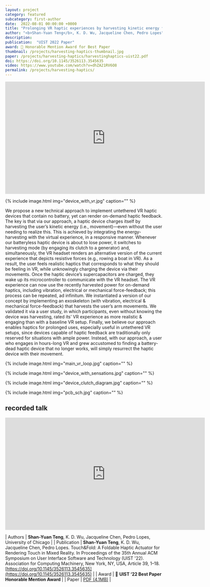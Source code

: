 ```yaml
---
layout: project
category: featured
subcategory: first-author
date:  2022-08-01 00:00:00 +0000
title: "Prolonging VR haptic experiences by harvesting kinetic energy from the user"
author: "<b>Shan-Yuan Teng</b>, K. D. Wu, Jacqueline Chen, Pedro Lopes"
description: 
publication:  "UIST 2022 Paper"
award: 🏅 Honorable Mention Award for Best Paper
thumbnail: /projects/harvesting-haptics-thumbnail.jpg
paper: /projects/harvesting-haptics/harvestinghaptics-uist22.pdf
doi: https://doi.org/10.1145/3526113.3545635
video: https://www.youtube.com/watch?v=dhZA21RV6O8
permalink: /projects/harvesting-haptics/
---
```


<div class="video-wrapper">
  <iframe width="640" height="360" src="https://www.youtube.com/embed/dhZA21RV6O8" frameborder="0" allowfullscreen></iframe>
</div>

{% include image.html
           img="device_with_vr.jpg"
           caption="" %}

We propose a new technical approach to implement untethered VR haptic devices that contain no battery, yet can render on-demand haptic feedback. The key is that via our approach, a haptic device charges itself by harvesting the user’s kinetic energy (i.e., movement)—even without the user needing to realize this. This is achieved by integrating the energy-harvesting with the virtual experience, in a responsive manner. Whenever our batteryless haptic device is about to lose power, it switches to harvesting mode (by engaging its clutch to a generator) and, simultaneously, the VR headset renders an alternative version of the current experience that depicts resistive forces (e.g., rowing a boat in VR). As a result, the user feels realistic haptics that corresponds to what they should be feeling in VR, while unknowingly charging the device via their movements. Once the haptic device’s supercapacitors are charged, they wake up its microcontroller to communicate with the VR headset. The VR experience can now use the recently harvested power for on-demand haptics, including vibration, electrical or mechanical force-feedback; this process can be repeated, ad infinitum. We instantiated a version of our concept by implementing an exoskeleton (with vibration, electrical & mechanical force-feedback) that harvests the user’s arm movements. We validated it via a user study, in which participants, even without knowing the device was harvesting, rated its’ VR experience as more realistic & engaging than with a baseline VR setup. Finally, we believe our approach enables haptics for prolonged uses, especially useful in untethered VR setups, since devices capable of haptic feedback are traditionally only reserved for situations with ample power. Instead, with our approach, a user who engages in hours-long VR and grew accustomed to finding a battery-dead haptic device that no longer works, will simply resurrect the haptic device with their movement.

{% include image.html
           img="main_vr_loop.jpg"
           caption="" %}

{% include image.html
           img="device_with_sensations.jpg"
           caption="" %}
           
{% include image.html
           img="device_clutch_diagram.jpg"
           caption="" %}
           
{% include image.html
           img="pcb_sch.jpg"
           caption="" %}
           
## recorded talk

<div class="video-wrapper">
  <iframe width="640" height="360" src="https://www.youtube.com/embed/bIiekRSSHb8" frameborder="0" allowfullscreen></iframe>
</div>
           
| Authors | <b>Shan-Yuan Teng</b>, K. D. Wu, Jacqueline Chen, Pedro Lopes, University of Chicago |
| Publication | <b>Shan-Yuan Teng</b>, K. D. Wu, Jacqueline Chen, Pedro Lopes. Touch&Fold: A Foldable Haptic Actuator for Rendering Touch in Mixed Reality. In Proceedings of the 35th Annual ACM Symposium on User Interface Software and Technology (UIST '22). Association for Computing Machinery, New York, NY, USA, Article 39, 1–18. [https://doi.org/10.1145/3526113.3545635](https://doi.org/10.1145/3526113.3545635) |
| Award | 🏅 **UIST ‘22 Best Paper Honorable Mention Award**  |
| Paper | [PDF (4.1MB)](harvestinghaptics-uist22.pdf) |